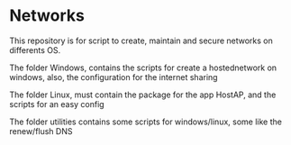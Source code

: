 # Networks
This repository is for script to create, maintain and secure networks on differents OS.

The folder Windows, contains the scripts for create a hostednetwork on windows, also, the configuration for the internet sharing

The folder Linux, must contain the package for the app HostAP, and the scripts for an easy config

The folder utilities contains some scripts for windows/linux,  some like the renew/flush DNS 


